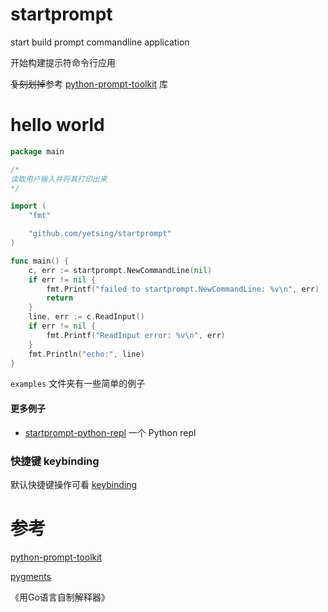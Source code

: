 # startprompt

start build prompt commandline application

开始构建提示符命令行应用

~~复刻划掉~~参考 [python-prompt-toolkit](https://github.com/prompt-toolkit/python-prompt-toolkit) 库

# hello world

```go
package main

/*
读取用户输入并将其打印出来
*/

import (
	"fmt"

	"github.com/yetsing/startprompt"
)

func main() {
	c, err := startprompt.NewCommandLine(nil)
	if err != nil {
		fmt.Printf("failed to startprompt.NewCommandLine: %v\n", err)
		return
	}
	line, err := c.ReadInput()
	if err != nil {
		fmt.Printf("ReadInput error: %v\n", err)
	}
	fmt.Println("echo:", line)
}
```

 `examples` 文件夹有一些简单的例子

#### 更多例子

- [startprompt-python-repl](https://github.com/yetsing/startprompt-python-repl) 一个 Python repl

### 快捷键 keybinding 

默认快捷键操作可看 [keybinding](./docs/keybinding.md)


# 参考

[python-prompt-toolkit](https://github.com/prompt-toolkit/python-prompt-toolkit)

[pygments](https://github.com/pygments/pygments)

《用Go语言自制解释器》
